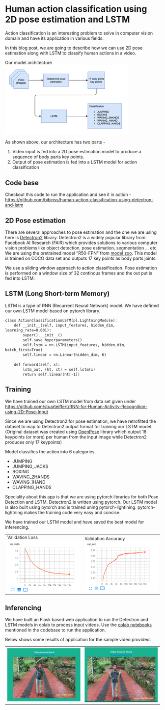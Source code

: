 # Human action classification using 2D pose estimation and LSTM

Action classification is an interesting problem to solve in computer vision domain and have its application in various fields.

In this blog post, we are going to describe how we can use 2D pose estimation along with LSTM to classify human actions in a video. 

Our model architecture <br/>
<img src="architecture.png" alt="validation loss" width="400"/>
<br/>

As shown above, our architecture has two parts - 
1. Video input is fed into a 2D pose estimation model to produce a sequence of body parts key points.
2. Output of pose estimation is fed into a LSTM model for action classification

## Code base
Checkout this code to run the application and see it in action - https://github.com/bibinss/human-action-classification-using-detectron-and-lstm

## 2D Pose estimation

There are several approaches to pose estimation and the one we are using here is [Detectron2](https://github.com/facebookresearch/detectron2/) library. Detectron2 is a widely popular library from Facebook AI Research (FAIR) 
which provides solutions to various computer vision problems like object detection, pose estimation, segmentation ... etc.
We are using the pretrained model "R50-FPN" from [model zoo](https://github.com/facebookresearch/detectron2/blob/master/MODEL_ZOO.md#coco-person-keypoint-detection-baselines-with-keypoint-r-cnn). This model is trained on COCO data set and outputs 17 key points as body parts joints.

We use a sliding window approach to action classification. Pose estimation is performed on a window size of 32 continous frames and the out put is fed into LSTM.


## LSTM (Long Short-term Memory)

LSTM is a type of RNN (Recurrent Neural Network) model. We have defined our own LSTM model based on pytorch library.

```
class ActionClassificationLSTM(pl.LightningModule):
    def __init__(self, input_features, hidden_dim, learning_rate=0.001):
        super().__init__()
        self.save_hyperparameters()
        self.lstm = nn.LSTM(input_features, hidden_dim, batch_first=True)
        self.linear = nn.Linear(hidden_dim, 6)

    def forward(self, x):
        lstm_out, (ht, ct) = self.lstm(x)
        return self.linear(ht[-1])
```

## Training

We have trained our own LSTM model from data set given under https://github.com/stuarteiffert/RNN-for-Human-Activity-Recognition-using-2D-Pose-Input

Since we are using Detectron2 for pose estimation, we have retrofitted the dataset to map to Detectron2 output format for training our LSTM model. (Original dataset was created using [OpenPose](https://github.com/CMU-Perceptual-Computing-Lab/openpose) library which output 18 keypoints (or more) per human from the input image while Detectron2 produces only 17 keypoints)

Model classifies the action into 6 categories
- JUMPING
- JUMPING_JACKS
- BOXING
- WAVING_2HANDS
- WAVING_1HAND
- CLAPPING_HANDS

Speciality about this app is that we are using pytorch libraries for both Pose Detection and LSTM. Detectron2 is written using pytorch. Our LSTM model is also built using pytorch and is trained uning pytorch-lightining. pytorch-lightning makes the training code very easy and concise.

We have trained our LSTM model and have saved the best model for inferencing. 

<table><tr><td>
Validation Loss <br/>
<img src="val_loss.png" alt="validation loss" width="300"/>
</td>
<td>
Validation Accuracy <br/>
<img src="val_acc.png" alt="validation accuracy" width="300"/>
</td></tr></table>

## Inferencing
We have built an Flask based web application to run the Detectron and LSTM models in colab to process input videos. Use the [colab notebooks](https://github.com/bibinss/human-action-classification-using-detectron-and-lstm#colab-notebooks) mentioned in the codebase to run the application. 

Below shows some results of application for the sample video provided.
<table><tr><td>
<img src="res_1.png" alt="action classification" width="300"/>
</td>
<td>
<img src="res_2.png" alt="action classification" width="300"/>
</td></tr></table>